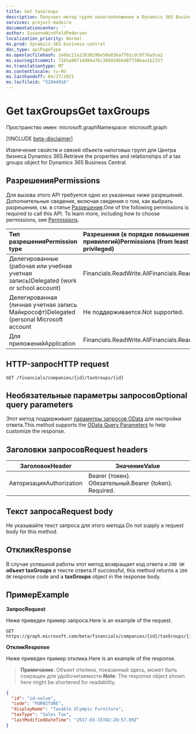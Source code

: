 ```yaml
---
title: Get taxGroups
description: Получает метод групп налогообложения в Dynamics 365 Business Central.
services: project-madeira
documentationcenter: ''
author: SusanneWindfeldPedersen
localization_priority: Normal
ms.prod: dynamics-365-business-central
doc_type: apiPageType
ms.openlocfilehash: 2e6bc21a2263829be58e836af701cdc9f76a5ce2
ms.sourcegitcommit: 71b5a96f14984a76c386934b648f730baa1b2357
ms.translationtype: MT
ms.contentlocale: ru-RU
ms.lasthandoff: 04/27/2021
ms.locfileid: "52044916"
---
```

# <a name="get-taxgroups"></a><span data-ttu-id="19cf0-103">Get taxGroups</span><span class="sxs-lookup"><span data-stu-id="19cf0-103">Get taxGroups</span></span>

<span data-ttu-id="19cf0-104">Пространство имен: microsoft.graph</span><span class="sxs-lookup"><span data-stu-id="19cf0-104">Namespace: microsoft.graph</span></span>

[!INCLUDE [beta-disclaimer](../../includes/beta-disclaimer.md)]

<span data-ttu-id="19cf0-105">Извлечение свойств и связей объекта налоговых групп для Центра бизнеса Dynamics 365.</span><span class="sxs-lookup"><span data-stu-id="19cf0-105">Retrieve the properties and relationships of a tax groups object for Dynamics 365 Business Central.</span></span>

## <a name="permissions"></a><span data-ttu-id="19cf0-106">Разрешения</span><span class="sxs-lookup"><span data-stu-id="19cf0-106">Permissions</span></span>
<span data-ttu-id="19cf0-p101">Для вызова этого API требуется одно из указанных ниже разрешений. Дополнительные сведения, включая сведения о том, как выбрать разрешения, см. в статье [Разрешения](/graph/permissions-reference).</span><span class="sxs-lookup"><span data-stu-id="19cf0-p101">One of the following permissions is required to call this API. To learn more, including how to choose permissions, see [Permissions](/graph/permissions-reference).</span></span>

|<span data-ttu-id="19cf0-109">Тип разрешения</span><span class="sxs-lookup"><span data-stu-id="19cf0-109">Permission type</span></span> |<span data-ttu-id="19cf0-110">Разрешения (в порядке повышения привилегий)</span><span class="sxs-lookup"><span data-stu-id="19cf0-110">Permissions (from least to most privileged)</span></span>|
|:---------------|:------------------------------------------|
|<span data-ttu-id="19cf0-111">Делегированные (рабочая или учебная учетная запись)</span><span class="sxs-lookup"><span data-stu-id="19cf0-111">Delegated (work or school account)</span></span>|<span data-ttu-id="19cf0-112">Financials.ReadWrite.All</span><span class="sxs-lookup"><span data-stu-id="19cf0-112">Financials.ReadWrite.All</span></span> |
|<span data-ttu-id="19cf0-113">Делегированная (личная учетная запись Майкрософт)</span><span class="sxs-lookup"><span data-stu-id="19cf0-113">Delegated (personal Microsoft account</span></span>|<span data-ttu-id="19cf0-114">Не поддерживается.</span><span class="sxs-lookup"><span data-stu-id="19cf0-114">Not supported.</span></span>|
|<span data-ttu-id="19cf0-115">Для приложений</span><span class="sxs-lookup"><span data-stu-id="19cf0-115">Application</span></span>|<span data-ttu-id="19cf0-116">Financials.ReadWrite.All</span><span class="sxs-lookup"><span data-stu-id="19cf0-116">Financials.ReadWrite.All</span></span>|

## <a name="http-request"></a><span data-ttu-id="19cf0-117">HTTP-запрос</span><span class="sxs-lookup"><span data-stu-id="19cf0-117">HTTP request</span></span>

```
GET /financials/companies/{id}/taxGroups/{id}
```

## <a name="optional-query-parameters"></a><span data-ttu-id="19cf0-118">Необязательные параметры запросов</span><span class="sxs-lookup"><span data-stu-id="19cf0-118">Optional query parameters</span></span>
<span data-ttu-id="19cf0-119">Этот метод поддерживает [параметры запросов OData](/graph/query-parameters) для настройки ответа.</span><span class="sxs-lookup"><span data-stu-id="19cf0-119">This method supports the [OData Query Parameters](/graph/query-parameters) to help customize the response.</span></span>

## <a name="request-headers"></a><span data-ttu-id="19cf0-120">Заголовки запросов</span><span class="sxs-lookup"><span data-stu-id="19cf0-120">Request headers</span></span>
|<span data-ttu-id="19cf0-121">Заголовок</span><span class="sxs-lookup"><span data-stu-id="19cf0-121">Header</span></span>|<span data-ttu-id="19cf0-122">Значение</span><span class="sxs-lookup"><span data-stu-id="19cf0-122">Value</span></span>|
|------|-----|
|<span data-ttu-id="19cf0-123">Авторизация</span><span class="sxs-lookup"><span data-stu-id="19cf0-123">Authorization</span></span>  |<span data-ttu-id="19cf0-p102">Bearer {токен}. Обязательный.</span><span class="sxs-lookup"><span data-stu-id="19cf0-p102">Bearer {token}. Required.</span></span> |

## <a name="request-body"></a><span data-ttu-id="19cf0-126">Текст запроса</span><span class="sxs-lookup"><span data-stu-id="19cf0-126">Request body</span></span>
<span data-ttu-id="19cf0-127">Не указывайте текст запроса для этого метода.</span><span class="sxs-lookup"><span data-stu-id="19cf0-127">Do not supply a request body for this method.</span></span>

## <a name="response"></a><span data-ttu-id="19cf0-128">Отклик</span><span class="sxs-lookup"><span data-stu-id="19cf0-128">Response</span></span>
<span data-ttu-id="19cf0-129">В случае успешной работы этот метод возвращает код ответа и `200 OK` **объект taxGroups** в тексте ответа.</span><span class="sxs-lookup"><span data-stu-id="19cf0-129">If successful, this method returns a `200 OK` response code and a **taxGroups** object in the response body.</span></span>

## <a name="example"></a><span data-ttu-id="19cf0-130">Пример</span><span class="sxs-lookup"><span data-stu-id="19cf0-130">Example</span></span>

<span data-ttu-id="19cf0-131">**Запрос**</span><span class="sxs-lookup"><span data-stu-id="19cf0-131">**Request**</span></span>

<span data-ttu-id="19cf0-132">Ниже приведен пример запроса.</span><span class="sxs-lookup"><span data-stu-id="19cf0-132">Here is an example of the request.</span></span>
```http
GET https://graph.microsoft.com/beta/financials/companies/{id}/taxGroups/{id}
```

<span data-ttu-id="19cf0-133">**Отклик**</span><span class="sxs-lookup"><span data-stu-id="19cf0-133">**Response**</span></span>

<span data-ttu-id="19cf0-134">Ниже приведен пример отклика.</span><span class="sxs-lookup"><span data-stu-id="19cf0-134">Here is an example of the response.</span></span> 

> <span data-ttu-id="19cf0-135">**Примечание**. Объект отклика, показанный здесь, может быть сокращен для удобочитаемости.</span><span class="sxs-lookup"><span data-stu-id="19cf0-135">**Note**: The response object shown here might be shortened for readability.</span></span>

```json
{
  "id": "id-value",
  "code": "FURNITURE",
  "displayName": "Taxable Olympic Furniture",
  "taxType": "Sales Tax",
  "lastModifiedDateTime": "2017-03-15T02:20:57.09Z"
}
```





